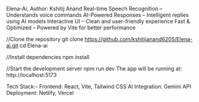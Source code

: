 Elena-Ai, Author: Kshitij Anand
Real-time Speech Recognition – Understands voice commands
AI-Powered Responses – Intelligent replies using AI models
Interactive UI – Clean and user-friendly experience
Fast & Optimized – Powered by Vite for better performance

//Clone the repository
git clone https://github.com/kshitijanand6205/Elena-ai.git
cd Elena-ai

//Install dependencies
npm install

//Start the development server
npm run dev
The app will be running at: http://localhost:5173

Tech Stack:-
Frontend: React, Vite, Tailwind CSS
AI Integration: Gemini API 
Deployment: Netlify, Vercel
 


